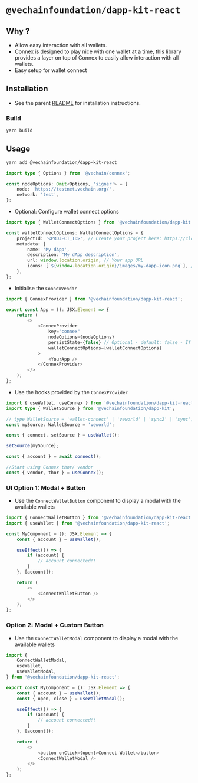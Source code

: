 # `@vechainfoundation/dapp-kit-react`

## Why ?

-   Allow easy interaction with all wallets.
-   Connex is designed to play nice with one wallet at a time, this library provides a layer on top of Connex to easily
    allow interaction with all wallets.
-   Easy setup for wallet connect

## Installation

-   See the parent [README](../../README.md) for installation instructions.

### Build

```bash
yarn build
```

## Usage

```bash
yarn add @vechainfoundation/dapp-kit-react
```

```typescript
import type { Options } from '@vechain/connex';

const nodeOptions: Omit<Options, 'signer'> = {
    node: 'https://testnet.vechain.org/',
    network: 'test',
};
```

-   Optional: Configure wallet connect options

```typescript
import type { WalletConnectOptions } from '@vechainfoundation/dapp-kit';

const walletConnectOptions: WalletConnectOptions = {
    projectId: '<PROJECT_ID>', // Create your project here: https://cloud.walletconnect.com/sign-up
    metadata: {
        name: 'My dApp',
        description: 'My dApp description',
        url: window.location.origin, // Your app URL
        icons: [`${window.location.origin}/images/my-dapp-icon.png`], // Your app Icon
    },
};
```

-   Initialise the `ConnexVendor`

```typescript jsx
import { ConnexProvider } from '@vechainfoundation/dapp-kit-react';

export const App = (): JSX.Element => {
    return (
        <>
            <ConnexProvider
                key="connex"
                nodeOptions={nodeOptions}
                persistState={false} // Optional - default: false - If true, account and source will be persisted in local storage
                walletConnectOptions={walletConnectOptions}
            >
                <YourApp />
            </ConnexProvider>
        </>
    );
};
```

-   Use the hooks provided by the `ConnexProvider`

```typescript jsx
import { useWallet, useConnex } from '@vechainfoundation/dapp-kit-react';
import type { WalletSource } from '@vechainfoundation/dapp-kit';

// type WalletSource = 'wallet-connect' | 'veworld' | 'sync2' | 'sync';
const mySource: WalletSource = 'veworld';

const { connect, setSource } = useWallet();

setSource(mySource);

const { account } = await connect();

//Start using Connex thor/ vendor
const { vendor, thor } = useConnex();
```

### UI Option 1: Modal + Button

-   Use the `ConnectWalletButton` component to display a modal with the available wallets

```typescript jsx
import { ConnectWalletButton } from '@vechainfoundation/dapp-kit-react';
import { useWallet } from '@vechainfoundation/dapp-kit-react';

const MyComponent = (): JSX.Element => {
    const { account } = useWallet();

    useEffect(() => {
        if (account) {
            // account connected!!
        }
    }, [account]);

    return (
        <>
            <ConnectWalletButton />
        </>
    );
};
```

### Option 2: Modal + Custom Button

-   Use the `ConnectWalletModal` component to display a modal with the available wallets

```typescript jsx
import {
    ConnectWalletModal,
    useWallet,
    useWalletModal,
} from '@vechainfoundation/dapp-kit-react';

export const MyComponent = (): JSX.Element => {
    const { account } = useWallet();
    const { open, close } = useWalletModal();

    useEffect(() => {
        if (account) {
            // account connected!!
        }
    }, [account]);

    return (
        <>
            <button onClick={open}>Connect Wallet</button>
            <ConnectWalletModal />
        </>
    );
};
```
